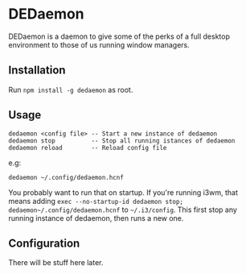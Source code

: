# DEDaemon

DEDaemon is a daemon to give some of the perks of a full desktop environment to
those of us running window managers.

## Installation

Run `npm install -g dedaemon` as root.

## Usage

```
dedaemon <config file> -- Start a new instance of dedaemon
dedaemon stop          -- Stop all running istances of dedaemon
dedaemon reload        -- Reload config file
```

e.g:

`dedaemon ~/.config/dedaemon.hcnf`

You probably want to run that on startup. If you're running i3wm, that means
adding `exec --no-startup-id dedaemon stop; dedaemon~/.config/dedaemon.hcnf` to
`~/.i3/config`. This first stop any running instance of dedaemon, then runs a
new one.

## Configuration

There will be stuff here later.
